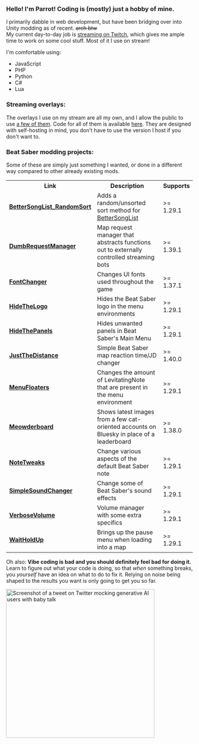 ### Hello! I'm Parrot! Coding is (mostly) just a hobby of mine.
I primarily dabble in web development, but have been bridging over into Unity modding as of recent. ~~arch btw~~  
My current day-to-day job is [streaming on Twitch](https://twitch.tv/theblackparrot), which gives me ample time to work on some cool stuff. Most of it I use on stream!

I'm comfortable using:
- JavaScript
- PHP
- Python
- C#
- Lua

### Streaming overlays:
The overlays I use on my stream are all my own, and I allow the public to use [a few of them](https://theblackparrot.me/overlays). Code for all of them is available [here](https://github.com/TheBlackParrot/stream_resource_dump/tree/main/overlays). They are designed with self-hosting in mind, you don't have to use the version I host if you don't want to.
### Beat Saber modding projects:
Some of these are simply just something I wanted, or done in a different way compared to other already existing mods.
<table>
  <tr>
    <th>Link</th>
    <th>Description</th>
    <th>Supports</span></th>
  </tr>
  <tr>
    <td><strong><a href="https://github.com/TheBlackParrot/BetterSongList_RandomSort">BetterSongList_RandomSort</a></strong></td>
    <td>Adds a random/unsorted sort method for <a href="https://github.com/kinsi55/BeatSaber_BetterSongList">BetterSongList</a></td>
    <td>>= 1.29.1</td>
  </tr>
  <tr>
    <td><strong><a href="https://github.com/TheBlackParrot/DumbRequestManager">DumbRequestManager</a></strong></td>
    <td>Map request manager that abstracts functions out to externally controlled streaming bots</td>
    <td>>= 1.39.1</td>
  </tr>
  <tr>
    <td><strong><a href="https://github.com/TheBlackParrot/FontChanger">FontChanger</a></strong></td>
    <td>Changes UI fonts used throughout the game</td>
    <td>>= 1.37.1</td>
  </tr>
  <tr>
    <td><strong><a href="https://github.com/TheBlackParrot/HideTheLogo">HideTheLogo</a></strong></td>
    <td>Hides the Beat Saber logo in the menu environments</td>
    <td>>= 1.29.1</td>
  </tr>
  <tr>
    <td><strong><a href="https://github.com/TheBlackParrot/HideThePanels">HideThePanels</a></strong></td>
    <td>Hides unwanted panels in Beat Saber's Main Menu</td>
    <td>>= 1.29.1</td>
  </tr>
  <tr>
    <td><strong><a href="https://github.com/TheBlackParrot/JustTheDistance">JustTheDistance</a></strong></td>
    <td>Simple Beat Saber map reaction time/JD changer</td>
    <td>>= 1.40.0</td>
  </tr>
  <tr>
    <td><strong><a href="https://github.com/TheBlackParrot/MenuFloaters">MenuFloaters</a></strong></td>
    <td>Changes the amount of LevitatingNote that are present in the menu environment</td>
    <td>>= 1.29.1</td>
  </tr>
  <tr>
    <td><strong><a href="https://github.com/TheBlackParrot/Meowderboard">Meowderboard</a></strong></td>
    <td>Shows latest images from a few cat-oriented accounts on Bluesky in place of a leaderboard</td>
    <td>>= 1.38.0</td>
  </tr>
  <tr>
    <td><strong><a href="https://github.com/TheBlackParrot/NoteTweaks">NoteTweaks</a></strong></td>
    <td>Change various aspects of the default Beat Saber note</td>
    <td>>= 1.29.1</td>
  </tr>
  <tr>
    <td><strong><a href="https://github.com/TheBlackParrot/SimpleSoundChanger">SimpleSoundChanger</a></strong></td>
    <td>Change some of Beat Saber's sound effects</td>
    <td>>= 1.29.1</td>
  </tr>
  <tr>
    <td><strong><a href="https://github.com/TheBlackParrot/VerboseVolume">VerboseVolume</a></strong></td>
    <td>Volume manager with some extra specifics</td>
    <td>>= 1.29.1</td>
  </tr>
  <tr>
    <td><strong><a href="https://github.com/TheBlackParrot/WaitHoldUp">WaitHoldUp</a></strong></td>
    <td>Brings up the pause menu when loading into a map</td>
    <td>>= 1.29.1</td>
  </tr>
</table>

Oh also: **Vibe coding is bad and you should definitely feel bad for doing it.** Learn to figure out what your code is doing, so that *when* something breaks, you *yourself* have an idea on what to do to fix it. Relying on noise being shaped to the results you want is only going to get you so far.

<img style="width: 400px;" src="https://github.com/user-attachments/assets/1cd4a7f9-d91e-4e8e-bb60-38ad00aa2d7c" alt="Screenshot of a tweet on Twitter mocking generative AI users with baby talk"/>
